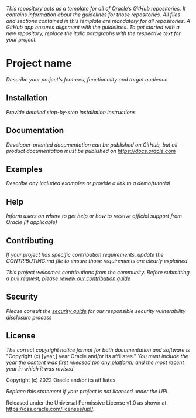 *This repository acts as a template for all of Oracle’s GitHub repositories. It contains information about the guidelines for those repositories. All files and sections contained in this template are mandatory for all repositories. A GitHub app ensures alignment with the guidelines. To get started with a new repository, replace the italic paragraphs with the respective text for your project.*

# Project name

*Describe your project's features, functionality and target audience*

## Installation

*Provide detailed step-by-step installation instructions*

## Documentation

*Developer-oriented documentation can be published on GitHub, but all product documentation must be published on <https://docs.oracle.com>*

## Examples

*Describe any included examples or provide a link to a demo/tutorial*

## Help

*Inform users on where to get help or how to receive official support from Oracle (if applicable)*

## Contributing

*If your project has specific contribution requirements, update the CONTRIBUTING.md file to ensure those requirements are clearly explained*

*This project welcomes contributions from the community. Before submitting a pull request, please [review our contribution guide](./CONTRIBUTING.md)*

## Security

*Please consult the [security guide](./SECURITY.md) for our responsible security vulnerability disclosure process*

## License

*The correct copyright notice format for both documentation and software is*
    "Copyright (c) [year,] year Oracle and/or its affiliates."
*You must include the year the content was first released (on any platform) and the most recent year in which it was revised*

Copyright (c) 2022 Oracle and/or its affiliates.

*Replace this statement if your project is not licensed under the UPL*

Released under the Universal Permissive License v1.0 as shown at
<https://oss.oracle.com/licenses/upl/>.
